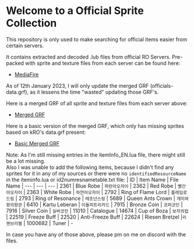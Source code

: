 # Welcome to a Official Sprite Collection
This repository is only used to make searching for official items easier from certain servers.

It contains extracted and decoded .lub files from official RO Servers.
Pre-packed with sprite and texture files from each server can be found here:
 * [MediaFire](https://www.mediafire.com/folder/1parcvp5o9n5m/RoResourceCollection)

As of 12th January 2023, I will only update the merged GRF (officials-data.grf), as it lessens the time "wasted" updating those GRF's.

Here is a merged GRF of all sprite and texture files from each server above:
 * [Merged GRF](https://www.mediafire.com/file/mc8y1swq8sgypcd/officials-data.rar/file)
 
Here is a basic version of the merged GRF, which only has missing sprites based on kRO's data.grf present:
 * [Basic Merged GRF](https://www.mediafire.com/file/1u63hzfmnk44deh/off_data_basic.rar/file)
 
Note:
As I'm still missing entries in the itemInfo_EN.lua file, there might still be a lot missing.
<br />Also I was unable to add the following items, because I didn't find any sprites for it in any of my sources or there were no ```identifiedResourceName``` in the iteminfo.lua or id2numresnametable.txt file:
| ID  | Item Name | File Name 
| --- | --- | --- 
| 2361 | Blue Robe | ```파란아오자이``` 
| 2362 | Red Robe | ```빨간아오자이``` 
| 2363 | White Robe | ```하얀아오자이```
| 2792 | Ring of Flame Lord | ```플레임로드링```
| 2793 | Ring of Resonance | ```레조넌스링```
| 5689 | Queen Ants Crown | ```개미여왕의왕관```
| 6410 | Kartu Leberan | ```이둘피트리카드```
| 7915 | Bronze Coin | ```코퍼코인```
| 7916 | Silver Coin | ```실버코인```
| 11010 | Catalogue
| 14674 | Cup of Boza | ```보자의컵```
| 22519 | Freeze Buff
| 22520 | Anti-Freeze Buff
| 22624 | Riesen Bretzel |```리젠브리첼```
| 1000682 | Tuner | - 

In case you have any of those above, please pm on me on discord with the files.
